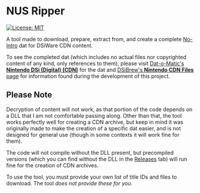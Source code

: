 # NUS Ripper
[![License: MIT](https://img.shields.io/badge/license-MIT-blue.svg)](https://choosealicense.com/licenses/mit/)

A tool made to download, prepare, extract from, and create a complete [No-Intro](https://no-intro.org/) dat for DSiWare CDN content.

To see the completed dat (which includes no actual files nor copyrighted content of any kind, only references to them), please visit [Dat-o-Matic's **Nintendo DSi (Digital) (CDN)**](https://datomatic.no-intro.org/index.php?page=search&op=datset&s=147&sel_s=147&text=&where=1&button=Search) for the dat and [DSiBrew's **Nintendo CDN Files** page](https://dsibrew.org/wiki/Nintendo_CDN_Files) for information found during the development of this project.

## Please Note
Decryption of content will not work, as that portion of the code depends on a DLL that I am not comfortable passing along. Other than that, the tool works perfectly well for creating a CDN archive, but keep in mind it was originally made to make the creation of a specific dat easier, and is not designed for general use (though in some contexts it will work fine for them).

The code will not compile without the DLL present, but precompiled versions (which you can find without the DLL in the [Releases](https://github.com/zedseven/NusRipper/releases) tab) will run fine for the creation of CDN archives.

To use the tool, you must provide your own list of title IDs and files to download. The tool *does not provide these for you*.
